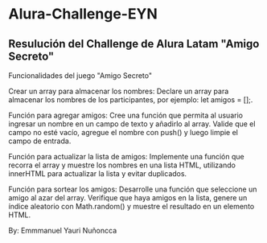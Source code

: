 # Alura-Challenge-EYN
Resulución del Challenge de Alura Latam "Amigo Secreto"
---------------------------------------------------------------------------------------------------------------------------------
Funcionalidades del juego "Amigo Secreto"

Crear un array para almacenar los nombres: Declare un array para almacenar los nombres de los participantes, por ejemplo: let amigos = [];.

Función para agregar amigos: Cree una función que permita al usuario ingresar un nombre en un campo de texto y añadirlo al array. Valide que el campo no esté vacío, agregue el nombre con push() y luego limpie el campo de entrada.

Función para actualizar la lista de amigos: Implemente una función que recorra el array y muestre los nombres en una lista HTML, utilizando innerHTML para actualizar la lista y evitar duplicados.

Función para sortear los amigos: Desarrolle una función que seleccione un amigo al azar del array. Verifique que haya amigos en la lista, genere un índice aleatorio con Math.random() y muestre el resultado en un elemento HTML.




By: Emmmanuel Yauri Nuñoncca
